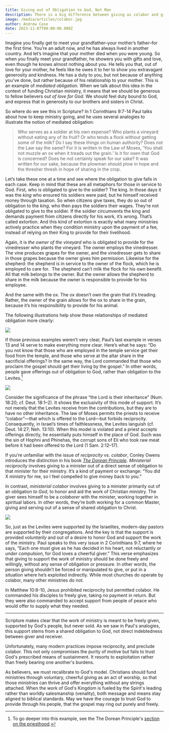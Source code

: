 ```yaml
---
title: Giving out of Obligation to God, Not Man
description: There is a big difference between giving as colabor and giving as reciprocity, and that difference is God.
image: /media/articles/colabor.jpg
author: Andrew Case
date: 2023-11-07T00:00:00.000Z
---
```



Imagine you finally get to meet your grandfather–your mother’s father–for the first time. You’re an adult now, and he has always lived in another country. And let’s imagine that your mother died when you were young. So when you finally meet your grandfather, he showers you with gifts and love, even though he knows almost nothing about you. He tells you that, out of love for your mother, he feels like he owes it to her to show you extravagant generosity and kindness. He has a duty to you, but not because of anything you’ve done, but rather because of his relationship to your mother. This is an example of _mediated obligation_. When we talk about this idea in the context of funding Christian ministry, it means that we should be generous to fellow believers _out of love for God_. We should feel duty bound to God, and express that in generosity to our brothers and sisters in Christ.

So where do we see this in Scripture? In 1 Corinthians 9:7-14 Paul talks about how to keep ministry going, and he uses several analogies to illustrate the notion of mediated obligation:

> Who serves as a soldier at his own expense? Who plants a vineyard without eating any of its fruit? Or who tends a flock without getting some of the milk? Do I say these things on human authority? Does not the Law say the same? For it is written in the Law of Moses, ‘You shall not muzzle an ox when it treads out the grain.’ Is it for oxen that God is concerned? Does he not certainly speak for our sake? It was written for our sake, because the plowman should plow in hope and the thresher thresh in hope of sharing in the crop.

Let’s take these one at a time and see where the obligation to give falls in each case. Keep in mind that these are all metaphors for those in service to God. First, who is obligated to give to the soldier? The king. In those days it was the _king_ who ensured his soldiers were paid, but he himself received money through taxation. So when citizens give taxes, they do so out of obligation to the _king_, who then pays the soldiers their wages. They’re not obligated to give to the soldier. If the soldier circumvents the king and demands payment from citizens directly for his work, it’s wrong. That’s called extortion. And this kind of extortion is exactly what many ministries actively practice when they condition ministry upon the payment of a fee, instead of relying on their King to provide for their livelihood.

Again, it is _the owner of the vineyard_ who is obligated to provide for the vinedresser who plants the vineyard. The owner employs the vinedresser. The vine produces grapes for the owner, and the vinedresser gets to share in those grapes because the owner gives him permission. Likewise for the shepherd: the shepherd is in service to the owner of the flock, which he is employed to care for.  The shepherd can’t milk the flock for his own benefit. All that milk belongs to the owner. But the owner allows the shepherd to share in the milk because the owner is responsible to provide for his employee. 

And the same with the ox. The ox doesn’t own the grain that it’s treading. Rather, the owner of the grain allows for the ox to share in the grain, because it’s his responsibility to provide for his animal. 

The following illustrations help show these relationships of mediated obligation more clearly:

![](/_assets/colabor/mediated_1cor9.svg)

If those previous examples weren’t very clear, Paul’s last example in verses 13 and 14 serve to make everything more clear. Here’s what he says: “Do you not know that those who are employed in the temple service get their food from the temple, and those who serve at the altar share in the sacrificial offerings? In the same way, the Lord commanded that those who proclaim the gospel should get their living by the gospel.” In other words, people gave offerings out of obligation to God, rather than obligation to the Levites.[^1]

![](/_assets/colabor/mediated_temple.svg)

Consider the significance of the phrase “the Lord is their inheritance” (Num. 18:20; cf. Deut. 18:1–2). It shows the exclusivity of this mode of support. It’s not merely that the Levites receive from the contributions, but they are to have no oth­er inheritance. The law of Moses permits the priests to receive “co­labor”—that which is offered to the Lord—but forbids reciprocity. Consequently, in Israel’s times of faithlessness, the Levites languish (cf. Deut. 14:27; Neh. 13:10). When this model is violated and a priest accepts offerings directly, he essentially puts himself in the place of God. Such was the sin of Hophni and Phinehas, the corrupt sons of Eli who took raw meat before it had been offered to the Lord (1 Sam. 2:12–17).

If you’re unfamiliar with the issue of _reciprocity_ vs. _colabor_, Conley Owens introduces the distinction in his book [_The Dorean Principle_](https://thedoreanprinciple.org/#c1_4). _Ministerial reciprocity_ involves giving to a minister out of a direct sense of obligation to that minister for their ministry. It’s a kind of payment or exchange: “You did X ministry for me, so I feel compelled to give money back to you.”

In contrast, _ministerial colabor_ involves giving to a minister primarily out of an obligation _to God_, to honor and aid the work of Christian ministry. The giver sees himself to be a _colaborer_ with the minister, working together in spiritual labors. In other words, they’re both working for a common Master, giving and serving out of a sense of shared obligation to Christ. 

![](/_assets/colabor/mediated_obligation.svg)

So, just as the Levites were supported by the Israelites, modern-day pastors are supported by their congregations. And the key is that the support is provided _voluntarily_ and out of a desire to honor God and support the work of the ministry. Paul speaks to this very issue in 2 Corinthians 9:7, where he says, “Each one must give as he has decided in his heart, not reluctantly or _under compulsion_, for God loves a cheerful giver.” This verse emphasizes that giving to support the work of ministry should be done freely and willingly, without any sense of obligation or pressure. In other words, the person giving shouldn’t be forced or manipulated to give, or put in a situation where he’s exploited indirectly. While most churches do operate by colabor, many other ministries do not.

In Matthew 10:8-10, Jesus prohibited reciprocity but permitted colabor. He commanded his disciples to freely give, taking no payment in return. But they were also commanded to accept support from people of peace who would offer to supply what they needed.

---

Scripture makes clear that the work of ministry is meant to be freely given, supported by God's people, but never sold. As we saw in Paul's analogies, this support stems from a shared obligation to God, not direct indebtedness between giver and receiver. 

Unfortunately, many modern practices impose reciprocity, and preclude colabor. This not only compromises the purity of motive but fails to trust God's prescribed means of sustainment. It resorts to exploitation rather than freely bearing one another's burdens.

As believers, we must recalibrate to God's model. Christians should fund ministries through voluntary, cheerful giving as an act of worship, so that those ministries can thrive and offer everything without any strings attached. When the work of God's Kingdom is fueled by the Spirit's leading rather than worldly salesmanship (venality), both message and means stay aligned to biblical standards. May we have the courage to trust God to provide through his people, that the gospel may ring out purely and freely.



[^1]: To go deeper into this example, see the The Dorean Principle's [section on the priesthood](https://thedoreanprinciple.org/#c3_1).
